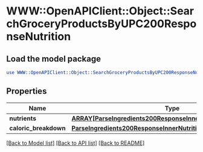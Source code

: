# WWW::OpenAPIClient::Object::SearchGroceryProductsByUPC200ResponseNutrition

## Load the model package
```perl
use WWW::OpenAPIClient::Object::SearchGroceryProductsByUPC200ResponseNutrition;
```

## Properties
Name | Type | Description | Notes
------------ | ------------- | ------------- | -------------
**nutrients** | [**ARRAY[ParseIngredients200ResponseInnerNutritionNutrientsInner]**](ParseIngredients200ResponseInnerNutritionNutrientsInner.md) |  | 
**caloric_breakdown** | [**ParseIngredients200ResponseInnerNutritionCaloricBreakdown**](ParseIngredients200ResponseInnerNutritionCaloricBreakdown.md) |  | 

[[Back to Model list]](../README.md#documentation-for-models) [[Back to API list]](../README.md#documentation-for-api-endpoints) [[Back to README]](../README.md)


